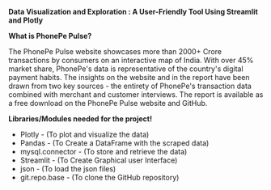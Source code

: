 **Data Visualization and Exploration : A User-Friendly Tool Using Streamlit and Plotly**

**What is PhonePe Pulse?**

The PhonePe Pulse website showcases more than 2000+ Crore transactions by consumers on an interactive map of India. With over 45% market share, PhonePe's data is representative of the country's digital payment habits. The insights on the website and in the report have been drawn from two key sources - the entirety of PhonePe's transaction data combined with merchant and customer interviews. The report is available as a free download on the PhonePe Pulse website and GitHub.

**Libraries/Modules needed for the project!**
- Plotly - (To plot and visualize the data)
- Pandas - (To Create a DataFrame with the scraped data)
- mysql.connector - (To store and retrieve the data)
- Streamlit - (To Create Graphical user Interface)
- json - (To load the json files)
- git.repo.base - (To clone the GitHub repository)
